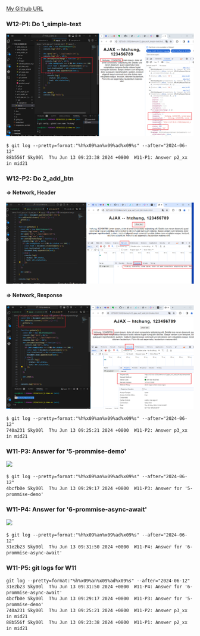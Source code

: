 [My Github URL](https://github.com/Sky00l/1112-js-demo_90.git)
 
### W12-P1: Do 1_simple-text
 
![](w12-p1.png)

```
$ git log --pretty=format:"%h%x09%an%x09%ad%x09%s" --after="2024-06-12"
88b556f Sky00l  Thu Jun 13 09:23:38 2024 +0800  W11-P1: Answer p2_xx in mid21

```

### W12-P2: Do 2_add_btn
 
#### => Network, Header
 
![](w12-p2-1.png)
 
#### => Network, Response
 
![](w12-p2-2.png)

```
$ git log --pretty=format:"%h%x09%an%x09%ad%x09%s" --after="2024-06-12"
740a231 Sky00l  Thu Jun 13 09:25:21 2024 +0800  W11-P2: Answer p3_xx in mid21
```
 
###  W11-P3: Answer for '5-prommise-demo'

![](w11-p3.png)

```
$ git log --pretty=format:"%h%x09%an%x09%ad%x09%s" --after="2024-06-12"
4bcfb0e Sky00l  Thu Jun 13 09:29:17 2024 +0800  W11-P3: Answer for '5-prommise-demo'  
```

### W11-P4: Answer for '6-prommise-async-await'
 
![](w11-p4.png)

```
$ git log --pretty=format:"%h%x09%an%x09%ad%x09%s" --after="2024-06-12"
31e2b23 Sky00l  Thu Jun 13 09:31:50 2024 +0800  W11-P4: Answer for '6-prommise-async-await'
```

### W11-P5: git logs for W11
 
```
git log --pretty=format:"%h%x09%an%x09%ad%x09%s" --after="2024-06-12"
31e2b23 Sky00l  Thu Jun 13 09:31:50 2024 +0800  W11-P4: Answer for '6-prommise-async-await'
4bcfb0e Sky00l  Thu Jun 13 09:29:17 2024 +0800  W11-P3: Answer for '5-prommise-demo'       
740a231 Sky00l  Thu Jun 13 09:25:21 2024 +0800  W11-P2: Answer p3_xx in mid21
88b556f Sky00l  Thu Jun 13 09:23:38 2024 +0800  W11-P1: Answer p2_xx in mid21
```